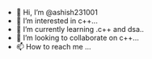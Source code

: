 - 👋 Hi, I’m @ashish231001
- 👀 I’m interested in c++...
- 🌱 I’m currently learning .c++ and dsa..
- 💞️ I’m looking to collaborate on c++...
- 📫 How to reach me ...

<!---
ashish231001/ashish231001 is a ✨ special ✨ repository because its `README.md` (this file) appears on your GitHub profile.
You can click the Preview link to take a look at your changes.
--->
